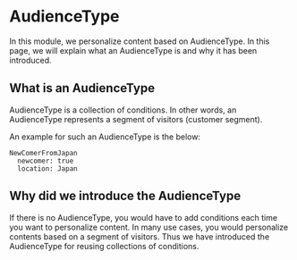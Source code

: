 # AudienceType

In this module, we personalize content based on AudienceType.
In this page, we will explain what an AudienceType is and why it has been introduced.

## What is an AudienceType

AudienceType is a collection of conditions.
In other words, an AudienceType represents a segment of visitors (customer segment).

An example for such an AudienceType is the below:

```
NewComerFromJapan
  newcomer: true
  location: Japan
```


## Why did we introduce the AudienceType

If there is no AudienceType, you would have to add conditions each time you want to personalize content.
In many use cases, you would personalize contents based on a segment of visitors.
Thus we have introduced the AudienceType for reusing collections of conditions.
 